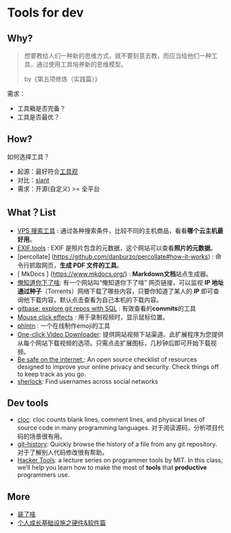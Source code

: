 # Tools for dev 

## Why?

> 想要教给人们一种新的思维方式，就不要刻意去教，而应当给他们一种工具，通过使用工具培养新的思维模型。 
> 
> by《第五项修炼（实践篇）》

需求：

- 工具箱是否完备？
- 工具是否最优？

## How?

如何选择工具？

- 起源：最好符合[工具观](https://willwang.cc/2019/03/tools)
- 对比：[slant](https://www.slant.co/)
- 需求：开源(自定义) >= 全平台 

## What？List 


* [VPS 搜索工具](https://anothervps.com/vps/) :  通过各种搜索条件，比较不同的主机商品，看看**哪个云主机最好用**。
* [EXIF.tools](https://exif.tools/) : EXIF 是照片包含的元数据，这个网站可以查看**照片的元数据**。
* [percollate] (https://github.com/danburzo/percollate#how-it-works) :  命令行抓取网页，**生成 PDF 文件的工具**。
* [ MkDocs ] (https://www.mkdocs.org/) : **Markdown文档**站点生成器。
* [俺知道你下了啥](https://iknowwhatyoudownload.com/en/peer/): 有一个网站叫“俺知道你下了啥”  网页链接，可以监视 **IP 地址通过种子**（Torrents）网络下载了哪些内容，只要你知道了某人的 **IP** 即可查询他下载内容，默认点击查看为自己本机的下载内容。
* [gitbase: explore git repos with SQL](https://docs.sourced.tech/gitbase/using-gitbase/examples) : 有效查看的**commits**的工具
* [Mouse click effects](https://chrome.google.com/webstore/detail/mouse-click-effects-%E0%B9%91%E2%80%A2%CC%81-%E2%88%80/ljoolhajdkmjfneghpfiofogllcninii) : 用于录制视频时，显示鼠标位置。
* [phlntn](https://phlntn.com/emojibuilder/) : 一个在线制作emoji的工具
* [One-click Video Downloader](https://chrome.google.com/webstore/detail/one-click-video-downloade/bhepgcoaibmmehlmckhlmbdgcemhidcg/related?hl=en-US): 提供网站视频下站渠道。此扩展程序为您提供从每个网站下载视频的选项。只需点击扩展图标，几秒钟后即可开始下载视频。
* [Be safe on the internet.](https://securitycheckli.st/): An open source checklist of resources designed to improve your online privacy and security. Check things off to keep track as you go.
* [sherlock](https://github.com/sherlock-project/sherlock): Find usernames across social networks

## Dev tools

* [cloc](https://github.com/AlDanial/cloc): cloc counts blank lines, comment lines, and physical lines of source code in many programming languages. 对于阅读源码，分析项目代码的场景很有用。
* [git-history](https://github.com/pomber/git-history): Quickly browse the history of a file from any git repository. 对于了解别人代码修改很有帮助。
* [Hacker Tools](https://hacker-tools.github.io/): a lecture series on programmer tools by MIT. In this class, we’ll help you learn how to make the most of **tools** that **productive** programmers use.


## More

- [装了啥](https://github.com/sorrycc/blog/issues/16)
- [个人成长基础设施之硬件&软件篇](https://github.com/JimmyLv/jimmylv.github.io/issues/121)

